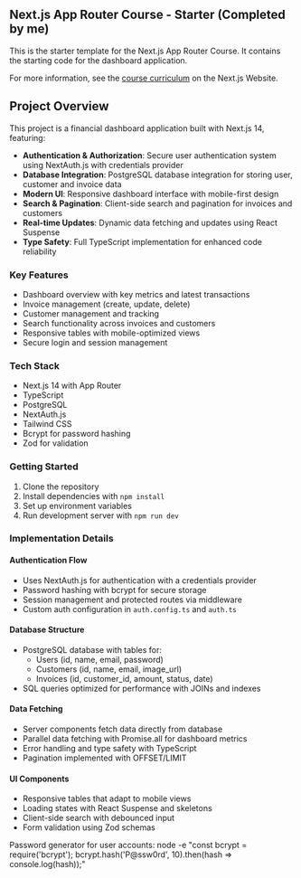 ## Next.js App Router Course - Starter (Completed by me)

This is the starter template for the Next.js App Router Course. It contains the starting code for the dashboard application.

For more information, see the [course curriculum](https://nextjs.org/learn) on the Next.js Website.

## Project Overview

This project is a financial dashboard application built with Next.js 14, featuring:

- **Authentication & Authorization**: Secure user authentication system using NextAuth.js with credentials provider
- **Database Integration**: PostgreSQL database integration for storing user, customer and invoice data
- **Modern UI**: Responsive dashboard interface with mobile-first design
- **Search & Pagination**: Client-side search and pagination for invoices and customers
- **Real-time Updates**: Dynamic data fetching and updates using React Suspense
- **Type Safety**: Full TypeScript implementation for enhanced code reliability

### Key Features

- Dashboard overview with key metrics and latest transactions
- Invoice management (create, update, delete)
- Customer management and tracking
- Search functionality across invoices and customers
- Responsive tables with mobile-optimized views
- Secure login and session management

### Tech Stack

- Next.js 14 with App Router
- TypeScript
- PostgreSQL
- NextAuth.js
- Tailwind CSS
- Bcrypt for password hashing
- Zod for validation

### Getting Started

1. Clone the repository
2. Install dependencies with `npm install`
3. Set up environment variables
4. Run development server with `npm run dev`

### Implementation Details

#### Authentication Flow
- Uses NextAuth.js for authentication with a credentials provider
- Password hashing with bcrypt for secure storage
- Session management and protected routes via middleware
- Custom auth configuration in `auth.config.ts` and `auth.ts`

#### Database Structure
- PostgreSQL database with tables for:
  - Users (id, name, email, password)
  - Customers (id, name, email, image_url)
  - Invoices (id, customer_id, amount, status, date)
- SQL queries optimized for performance with JOINs and indexes

#### Data Fetching
- Server components fetch data directly from database
- Parallel data fetching with Promise.all for dashboard metrics
- Error handling and type safety with TypeScript
- Pagination implemented with OFFSET/LIMIT

#### UI Components
- Responsive tables that adapt to mobile views
- Loading states with React Suspense and skeletons
- Client-side search with debounced input
- Form validation using Zod schemas



Password generator for user accounts:
node -e "const bcrypt = require('bcrypt'); bcrypt.hash('P@ssw0rd', 10).then(hash => console.log(hash));"




